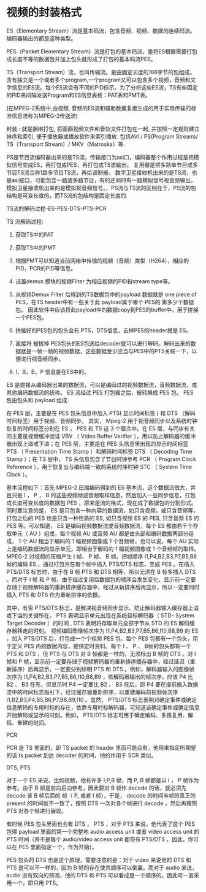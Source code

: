 # 视频的封装格式

ES（Elementary Stream）流是基本码流，包含音频、视频、数据的连续码流。编码器输出的都是这种类型。

PES（Packet Elementary Stream）流是打包的基本码流，是将ES根据需要打包成长度不等的数据包并加上包头就形成了打包的基本码流PES。

TS（Transport Stream）流，也叫传输流。是由固定长度的188字节的包组成。含有独立是一个或者多个program,一个program又可以包含多个视频，音频和文字信息的ES流。每个ES流会有不同的PID标示。为了分析这些ES流，TS有些固定的PID来间隔发送Program和ES信息表格：PAT表和PMT表。

(在MPEG-2系统中,由视频, 音频的ES流和辅助数据复接生成的用于实际传输的标准信息流称为MPEG-2传送流)

封装 : 就是捆绑打包, 将画面视频文件和音轨文件打包在一起, 并按照一定规则建立排序和索引, 便于播放器或播放软件来索引播放. 包括AVI / PS(Program Stream)/ TS（Transport Stream）/ MKV（Matroska）等.

PS是节目流编码器出来的是TS流，传输接口为asi口，编码器整个作用过程是把模拟信号变成ES，再打包成PES，再打包成TS流输出。
复用器是把多路单节目或多节目TS流合称1路多节目TS流，再给调制器。
数字卫星接收机出来的是TS流，也是asi接口，可能包含一路或多路节目，有的还同时有一路模拟信号视音频输出。
模拟卫星接收机出来的是模拟视音频信号。，PS流与TS流的区别在于，PS流的包结构是可变长度的，而TS流的包结构是固定长度的.

TS流的解码过程-ES-PES-DTS-PTS-PCR

TS 流解码过程:

1. 获取TS中的PAT

2. 获取TS中的PMT

3. 根据PMT可以知道当前网络中传输的视频（音频）类型（H264），相应的PID，PCR的PID等信息。

4. 设置demux 模块的视频Filter 为相应视频的PID和stream type等。

5. 从视频Demux Filter 后得到的TS数据包中的payload 数据就是 one piece of PES，在TS header中有一些关于此 payload属于哪个 PES的 第多少个数据包。 因此软件中应该将此payload中的数据copy到PES的buffer中，用于拼接一个PES包。

6. 拼接好的PES包的包头会有 PTS，DTS信息，去掉PES的header就是 ES。

7. 直接将 被拔掉 PES包头的ES包送给decoder就可以进行解码。解码出来的数据就是一帧一帧的视频数据，这些数据至少应当与PES中的PTS关联一下，以便进行视音频同步。

8. I，B，B，P 信息是在ES中的。

ES 是直接从编码器出来的数据流，可以是编码过的视频数据流，音频数据流，或其他编码数据流的统称。 ES 流经过 PES 打包器之后，被转换成 PES 包。 PES 包由包头和 payload 组成.

在 PES 层，主要是在 PES 包头信息中加入 PTS( 显示时间标签 ) 和 DTS （解码时间标签）用于视频、音频同步。 其实， Mpeg-2 用于视音频同步以及系统时钟恢复的时间标签分别在 ES ， PES 和 TS 这 3 个层次中。在 ES 层，与同步有关的主要是视频缓冲验证 VBV （ Video Buffer Verifier ），用以防止解码器的缓冲器出现上溢或下溢；在 PES 层，主要是在 PES 头信息里出现的显示时间标签 PTS （ Presentation Time Stamp ）和解码时间标签 DTS （ Decoding Time Stamp ）；在 TS 层中， TS 头信息包含了节目时钟参考 PCR （ Program Clock Reference ），用于恢复出与编码端一致的系统时序时钟 STC （ System Time Clock ）。

基本流程如下：首先 MPEG-2 压缩编码得到的 ES 基本流，这个数据流很大，并且只是 I ， P ， B 的这些视频帧或音频取样信息，然后加入一些同步信息，打包成长度可变长度的数据包 PES ，原来是流的格式，现在成了数据包的分割形式。同时要注意的是， ES 是只包含一种内容的数据流，如只含视频，或只含音频等，打包之后的 PES 也是只含一种性质的 ES, 如只含视频 ES 的 PES, 只含音频 ES 的 PES 等。可以知道， ES 是编码视频数据流或音频数据流，每个 ES 都由若干个存取单元（ AU ）组成，每个视频 AU 或音频 AU 都是由头部和编码数据两部分组成， 1 个 AU 相当于编码的 1 幅视频图像或 1 个音频帧，也可以说，每个 AU 实际上是编码数据流的显示单元，即相当于解码的 1 幅视频图像或 1 个音频帧的取样。 MPEG-2 对视频的压缩产生 I 帧、 P 帧、 B 帧。把帧顺序 I1,P4,B2,B3,P7,B5,B6 帧的编码 ES ，通过打包并在每个帧中插入 PTS/DTS 标志，变成 PES 。在插入 PTS/DTS 标志时，由于在 B 帧 PTS 和 DTS 相等，所以无须在 B 帧多插入 DTS 。而对于 I 帧 和 P 帧，由于经过复用后数据包的顺序会发生变化，显示前一定要存储于视频解码器的重新排序缓存器中，经过从新排序后再显示，所以一定要同时插入 PTS 和 DTS 作为重新排序的依据。

其中，有否 PTS/DTS 标志，是解决视音频同步显示、防止解码器输入缓存器上溢或下溢的关键所在。 PTS 表明显示单元出现在系统目标解码器（ STD- System Target Decoder ）的时间 , DTS 表明将存取单元全部字节从 STD 的 ES 解码缓存器移走的时刻。 视频编码图像帧次序为 I1,P4,B2,B3,P7,B5,B6,I10,B8,B9 的 ES ，加入 PTS/DTS 后，打包成一个个视频 PES 包。每个 PES 包都有一个包头，用于定义 PES 内的数据内容，提供定时资料。每个 I 、 P 、 B帧的包头都有一个 PTS 和 DTS ，但 PTS 与 DTS 对 B 帧都是一样的，无须标出 B 帧的 DTS 。对 I 帧和 P 帧，显示前一定要存储于视频解码器的重新排序缓存器中，经过延迟（重新排序）后再显示，一定要分别标明 PTS 和 DTS 。例如，解码器输入的图像帧次序为 I1,P4,B2,B3,P7,B5,B6,I10,B8,B9 ，依解码器输出的帧次序，应该 P4 比 B2 、 B3 在先，但显示时 P4 一定要比 B2 、 B3 在后，即 P4 要在提前插入数据流中的时间标志指引下，经过缓存器重新排序，以重建编码前视频帧次序 I1,B2,B3,P4,B5,B6,P7,B8,B9,I10 。显然， PTS/DTS 标志表明对确定事件或确定信息解码的专用时标的存在，依靠专用时标解码器，可知道该确定事件或确定信息开始解码或显示的时刻。例如， PTS/DTS 标志可用于确定编码、多路复用、解码、重建的时间。

PCR

PCR 是 TS 里面的，即 TS packet 的 header 里面可能会有，他用来指定所期望的该 ts packet 到达 decoder 的时间，他的作用于 SCR 类似。

DTS, PTS

对于一个 ES 来说，比如视频，他有许多 I,P,B 帧，而 P, B 帧都是以 I ， P 帧作为参考。由于 B 帧是前向后向参考，因此要对 B 帧作 decode 的话，就必须先 decode 该 B 帧后面的 帧（ P, 或者 I 帧），于是， decode 的时间与帧的真正的 present 的时间就不一致了，按照 DTS 一次对各个帧进行 decode ，然后再按照 PTS 对各个帧进行展现。

有时候 PES 包头里面也会有 DTS ， PTS ，对于 PTS 来说，他代表了这个 PES 包得 payload 里面的第一个完整地 audio access unit 或者 video access unit 的 PTS 时间（并不是每个 audio/video access unit 都带有 PTS/DTS ，因此，你可以在 PES 里面指定一个，作为开始）。

PES 包头的 DTS 也是这个原理，需要注意的是：对于 video 来说他的 DTS 和 PTS 是可以不一样的，因为 B 帧的存在使其顺序可以倒置。而对于 audio 来说， audio 没有双向的预测，他的 DTS 和 PTS 可以看成是一个顺序的，因此可一直采用一个，即只用 PTS。